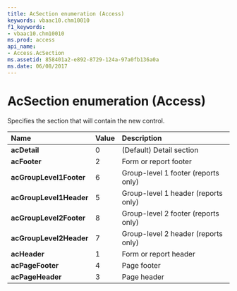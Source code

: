 ```yaml
---
title: AcSection enumeration (Access)
keywords: vbaac10.chm10010
f1_keywords:
- vbaac10.chm10010
ms.prod: access
api_name:
- Access.AcSection
ms.assetid: 858401a2-e892-8729-124a-97a0fb136a0a
ms.date: 06/08/2017
---
```



# AcSection enumeration (Access)

Specifies the section that will contain the new control.



|Name|Value|Description|
|:-----|:-----|:-----|
|**acDetail**|0|(Default) Detail section|
|**acFooter**|2|Form or report footer|
|**acGroupLevel1Footer**|6|Group-level 1 footer (reports only)|
|**acGroupLevel1Header**|5|Group-level 1 header (reports only)|
|**acGroupLevel2Footer**|8|Group-level 2 footer (reports only)|
|**acGroupLevel2Header**|7|Group-level 2 header (reports only)|
|**acHeader**|1|Form or report header|
|**acPageFooter**|4|Page footer|
|**acPageHeader**|3|Page header|

